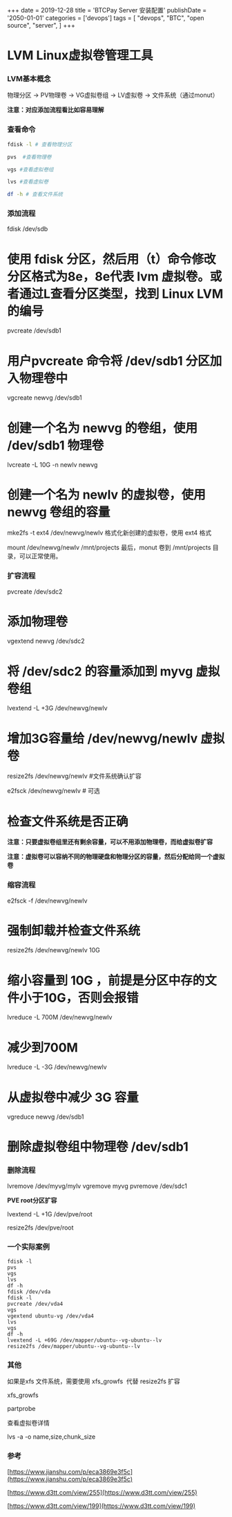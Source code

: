 +++
date = 2019-12-28
title = 'BTCPay Server 安装配置'
publishDate = '2050-01-01'
categories = ['devops']
tags = [
    "devops",
    "BTC",
    "open source",
    "server",
]
+++

# LVM Linux虚拟卷管理工具

### **LVM基本概念**

物理分区 -> PV物理卷 -> VG虚拟卷组 -> LV虚拟卷 -> 文件系统（通过monut）

**注意：对应添加流程看比如容易理解**

### **查看命令**

```bash
fdisk -l # 查看物理分区

pvs  #查看物理卷

vgs #查看虚拟卷组

lvs #查看虚拟卷

df -h # 查看文件系统
```

### **添加流程**

fdisk /dev/sdb
# 使用 fdisk 分区，然后用（t）命令修改分区格式为8e，8e代表 lvm 虚拟卷。或者通过L查看分区类型，找到 Linux LVM的编号

pvcreate  /dev/sdb1
# 用户pvcreate 命令将 /dev/sdb1 分区加入物理卷中

vgcreate newvg /dev/sdb1
# 创建一个名为 newvg 的卷组，使用 /dev/sdb1 物理卷

lvcreate -L 10G -n newlv  newvg
# 创建一个名为 newlv 的虚拟卷，使用 newvg 卷组的容量

mke2fs -t ext4 /dev/newvg/newlv
格式化新创建的虚拟卷，使用 ext4 格式

mount /dev/newvg/newlv /mnt/projects
最后，monut 卷到 /mnt/projects 目录，可以正常使用。

### **扩容流程**

pvcreate /dev/sdc2
# 添加物理卷

vgextend newvg /dev/sdc2
# 将 /dev/sdc2 的容量添加到 myvg 虚拟卷组

lvextend -L +3G /dev/newvg/newlv
# 增加3G容量给 /dev/newvg/newlv 虚拟卷

resize2fs /dev/newvg/newlv
#文件系统确认扩容

e2fsck /dev/newvg/newlv   # 可选
#  检查文件系统是否正确

**注意：只要虚拟卷组里还有剩余容量，可以不用添加物理卷，而给虚拟卷扩容**

**注意：虚拟卷可以容纳不同的物理硬盘和物理分区的容量，然后分配给同一个虚拟卷**

### **缩容流程**

e2fsck -f /dev/newvg/newlv
# 强制卸载并检查文件系统

resize2fs /dev/newvg/newlv 10G
# 缩小容量到 10G ，前提是分区中存的文件小于10G，否则会报错

lvreduce -L 700M /dev/newvg/newlv
# 减少到700M

lvreduce -L -3G /dev/newvg/newlv
# 从虚拟卷中减少 3G 容量

vgreduce newvg  /dev/sdb1
# 删除虚拟卷组中物理卷 /dev/sdb1

### **删除流程**

lvremove /dev/myvg/mylv
vgremove myvg
pvremove /dev/sdc1

**PVE root分区扩容**

lvextend -L +1G /dev/pve/root

resize2fs  /dev/pve/root

### 一个实际案例

```shell
fdisk -l
pvs
vgs
lvs
df -h
fdisk /dev/vda
fdisk -l
pvcreate /dev/vda4
vgs
vgextend ubuntu-vg /dev/vda4
lvs
vgs
df -h
lvextend -L +69G /dev/mapper/ubuntu--vg-ubuntu--lv
resize2fs /dev/mapper/ubuntu--vg-ubuntu--lv

```

### **其他**

如果是xfs 文件系统，需要使用 xfs_growfs  代替  resize2fs 扩容

xfs_growfs

partprobe

查看虚拟卷详情

lvs -a -o name,size,chunk_size


### **参考**

[https://www.jianshu.com/p/eca3869e3f5c](https://www.jianshu.com/p/eca3869e3f5c)

[https://www.d3tt.com/view/255](https://www.d3tt.com/view/255)

[https://www.d3tt.com/view/199](https://www.d3tt.com/view/199)